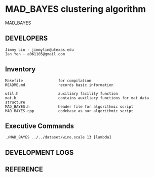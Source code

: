 MAD\_BAYES clustering algorithm
=======================

MAD\_BAYES 

DEVELOPERS
---------------

    Jimmy Lin - jimmylin@utexas.edu
    Ian Yen - a061105@gmail.com


Inventory
--------------

    Makefile                for compilation
    README.md               records basic information

    util.h                  auxiliary facility function
    mat.h                   contains auxiliary functions for mat data structure
    MAD_BAYES.h             header file for algorithmic script
    MAD_BAYES.cpp           codebase as our algorithmic script

Executive Commands
---------------
    
    ./MAD_BAYES ../../dataset/wine.scale 13 [lambda]

DEVELOPMENT LOGS
---------------


REFERENCE
---------------
